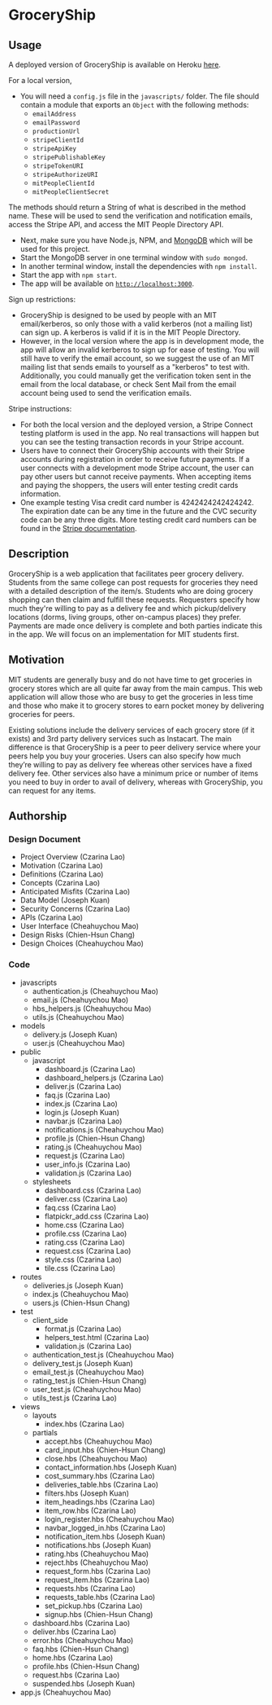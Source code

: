 # GroceryShip

## Usage
A deployed version of GroceryShip is available on Heroku [here](http://groceryship.herokuapp.com/).

For a local version,
- You will need a `config.js` file in the `javascripts/` folder. The file should contain a module that exports an `Object` with the following methods:
    - `emailAddress`
    - `emailPassword`
    - `productionUrl`
    - `stripeClientId`
    - `stripeApiKey`
    - `stripePublishableKey`
    - `stripeTokenURI`
    - `stripeAuthorizeURI`
    - `mitPeopleClientId`
    - `mitPeopleClientSecret`
    
The methods should return a String of what is described in the method name. These will be used to send the verification and notification emails, access the Stripe API, and access the MIT People Directory API.
- Next, make sure you have Node.js, NPM, and [MongoDB](https://www.mongodb.com/download-center?jmp=nav#community) which will be used for this project.
- Start the MongoDB server in one terminal window with `sudo mongod`.
- In another terminal window, install the dependencies with `npm install`.
- Start the app with `npm start`.
- The app will be available on [`http://localhost:3000`](http://localhost:3000).

Sign up restrictions:
- GroceryShip is designed to be used by people with an MIT email/kerberos, so only those with a valid kerberos (not a mailing list) can sign up. A kerberos is valid if it is in the MIT People Directory.
- However, in the local version where the app is in development mode, the app will allow an invalid kerberos to sign up for ease of testing. You will still have to verify the email account, so we suggest the use of an MIT mailing list that sends emails to yourself as a "kerberos" to test with. Additionally, you could manually get the verification token sent in the email from the local database, or check Sent Mail from the email account being used to send the verification emails.

Stripe instructions: 
- For both the local version and the deployed version, a Stripe Connect testing platform is used in the app. No real transactions will happen but you can see the testing transaction records in your Stripe account. 
- Users have to connect their GroceryShip accounts with their Stripe accounts during registration in order to receive future payments. If a user connects with a development mode Stripe account, the user can pay other users but cannot receive payments. When accepting items and paying the shoppers, the users will enter testing credit cards information. 
- One example testing Visa credit card number is 4242424242424242. The expiration date can be any time in the future and the CVC security code can be any three digits. More testing credit card numbers can be found in the [Stripe documentation](https://stripe.com/docs/testing#cards).

## Description
GroceryShip is a web application that facilitates peer grocery delivery. Students from the same college can post requests for groceries they need with a detailed description of the item/s. Students who are doing grocery shopping can then claim and fulfill these requests. Requesters specify how much they're willing to pay as a delivery fee and which pickup/delivery locations (dorms, living groups, other on-campus places) they prefer. Payments are made once delivery is complete and both parties indicate this in the app. We will focus on an implementation for MIT students first. 

## Motivation
MIT students are generally busy and do not have time to get groceries in grocery stores which are all quite far away from the main campus. This web application will allow those who are busy to get the groceries in less time and those who make it to grocery stores to earn pocket money by delivering groceries for peers. 

Existing solutions include the delivery services of each grocery store (if it exists) and 3rd party delivery services such as Instacart. The main difference is that GroceryShip is a peer to peer delivery service where your peers help you buy your groceries. Users can also specify how much they’re willing to pay as delivery fee whereas other services have a fixed delivery fee. Other services also have a minimum price or number of items you need to buy in order to avail of delivery, whereas with GroceryShip, you can request for any items.

## Authorship
### Design Document
- Project Overview (Czarina Lao)
- Motivation (Czarina Lao)
- Definitions (Czarina Lao)
- Concepts (Czarina Lao)
- Anticipated Misfits (Czarina Lao)
- Data Model (Joseph Kuan)
- Security Concerns (Czarina Lao)
- APIs (Czarina Lao)
- User Interface (Cheahuychou Mao)
- Design Risks (Chien-Hsun Chang)
- Design Choices (Cheahuychou Mao)

### Code
- javascripts
    - authentication.js (Cheahuychou Mao)
    - email.js (Cheahuychou Mao)
    - hbs_helpers.js (Cheahuychou Mao)
    - utils.js (Cheahuychou Mao)
- models
    - delivery.js (Joseph Kuan)
    - user.js (Cheahuychou Mao)
- public
    - javascript
        - dashboard.js (Czarina Lao)
        - dashboard_helpers.js (Czarina Lao)
        - deliver.js (Czarina Lao)
        - faq.js (Czarina Lao)
        - index.js (Czarina Lao)
        - login.js (Joseph Kuan)
        - navbar.js (Czarina Lao)
        - notifications.js (Cheahuychou Mao)
        - profile.js (Chien-Hsun Chang)
        - rating.js (Cheahuychou Mao)
        - request.js (Czarina Lao)
        - user_info.js (Czarina Lao)
        - validation.js (Czarina Lao)
    - stylesheets
        - dashboard.css (Czarina Lao)
        - deliver.css (Czarina Lao)
        - faq.css (Czarina Lao)
        - flatpickr_add.css (Czarina Lao)
        - home.css (Czarina Lao)
        - profile.css (Czarina Lao)
        - rating.css (Czarina Lao)
        - request.css (Czarina Lao)
        - style.css (Czarina Lao)
        - tile.css (Czarina Lao)
- routes
    - deliveries.js (Joseph Kuan)
    - index.js (Cheahuychou Mao)
    - users.js (Chien-Hsun Chang)
- test
    - client_side
        - format.js (Czarina Lao)
        - helpers_test.html (Czarina Lao)
        - validation.js (Czarina Lao)
    - authentication_test.js (Cheahuychou Mao)
    - delivery_test.js (Joseph Kuan)
    - email_test.js (Cheahuychou Mao)
    - rating_test.js (Chien-Hsun Chang)
    - user_test.js (Cheahuychou Mao)
    - utils_test.js (Czarina Lao)
- views
    - layouts
        - index.hbs (Czarina Lao)
    - partials
        - accept.hbs (Cheahuychou Mao)
        - card_input.hbs (Chien-Hsun Chang)
        - close.hbs (Cheahuychou Mao)
        - contact_information.hbs (Joseph Kuan)
        - cost_summary.hbs (Czarina Lao)
        - deliveries_table.hbs (Czarina Lao)
        - filters.hbs (Joseph Kuan)
        - item_headings.hbs (Czarina Lao)
        - item_row.hbs (Czarina Lao)
        - login_register.hbs (Cheahuychou Mao)
        - navbar_logged_in.hbs (Czarina Lao)
        - notification_item.hbs (Joseph Kuan)
        - notifications.hbs (Joseph Kuan)
        - rating.hbs (Cheahuychou Mao)
        - reject.hbs (Cheahuychou Mao)
        - request_form.hbs (Czarina Lao)
        - request_item.hbs (Czarina Lao)
        - requests.hbs (Czarina Lao)
        - requests_table.hbs (Czarina Lao)
        - set_pickup.hbs (Czarina Lao)
        - signup.hbs (Chien-Hsun Chang)
    - dashboard.hbs (Czarina Lao)
    - deliver.hbs (Czarina Lao)
    - error.hbs (Cheahuychou Mao)
    - faq.hbs (Chien-Hsun Chang)
    - home.hbs (Czarina Lao)
    - profile.hbs (Chien-Hsun Chang)
    - request.hbs (Czarina Lao)
    - suspended.hbs (Joseph Kuan)
- app.js (Cheahuychou Mao)
